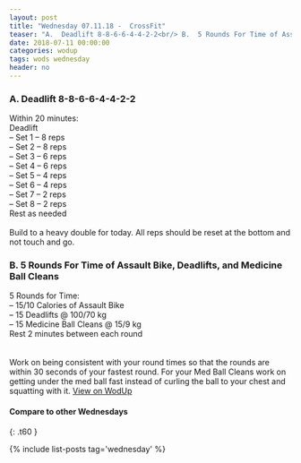 ```yaml
---
layout: post
title: "Wednesday 07.11.18 -  CrossFit"
teaser: "A.  Deadlift 8-8-6-6-4-4-2-2<br/> B.  5 Rounds For Time of Assault Bike, Deadlifts, and Medicine Ball Cleans"
date: 2018-07-11 00:00:00
categories: wodup
tags: wods wednesday
header: no
---
```



<h3>A.  Deadlift 8-8-6-6-4-4-2-2</h3>
Within 20 minutes:<br/>
Deadlift<br/>– Set 1 – 8 reps <br/>– Set 2 – 8 reps <br/>– Set 3 – 6 reps <br/>– Set 4 – 6 reps <br/>– Set 5 – 4 reps <br/>– Set 6 – 4 reps <br/>– Set 7 – 2 reps <br/>– Set 8 – 2 reps <br/>Rest as needed<br/><br/>Build to a heavy double for today.  All reps should be reset at the bottom and not touch and go.
<h3>B.  5 Rounds For Time of Assault Bike, Deadlifts, and Medicine Ball Cleans</h3>
5 Rounds for Time:<br/>– 15/10 Calories of Assault Bike<br/>– 15 Deadlifts @ 100/70 kg<br/>– 15 Medicine Ball Cleans @ 15/9 kg<br/>Rest 2 minutes between each round<br/>
<br/><br/>Work on being consistent with your round times so that the rounds are within 30 seconds of your fastest round.  For your Med Ball Cleans work on getting under the med ball fast instead of curling the ball to your chest and squatting with it.
<a href="https://www.wodup.com/gyms/asphodel/wods/7356" target="blank">View on WodUp</a>


#### Compare to other Wednesdays
{: .t60 }

{% include list-posts tag='wednesday' %}